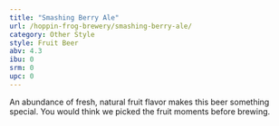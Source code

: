 ```yaml
---
title: "Smashing Berry Ale"
url: /hoppin-frog-brewery/smashing-berry-ale/
category: Other Style
style: Fruit Beer
abv: 4.3
ibu: 0
srm: 0
upc: 0
---
```

An abundance of fresh, natural fruit flavor makes this beer something special. You would think we picked the fruit moments before brewing.
